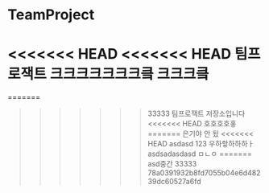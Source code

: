 ﻿# TeamProject
<<<<<<< HEAD
<<<<<<< HEAD
팀프로잭트 크크크크크크크킄
크크크킄
=======
=======
>>>>>>> 33333
팀프로잭트 저장소입니다
<<<<<<< HEAD
호호호호홓
=======
은기야
안
됬
<<<<<<< HEAD
asdasd
123
우하핳하하하ㅏ
asdsadasdasd
>>>>>>> ㅁㄴㅇ
=======
asd중간
>>>>>>> 33333
>>>>>>> 78a0391932b8fd7055b04e6d48239dc60527a6fd
